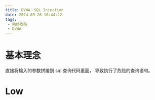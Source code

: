 ```yaml
---
title: DVWA：SQL Injection
date: 2024-09-26 10:44:22
tags:
 - 网络攻防
 - DVWA
---
```


# 基本理念

直接将输入的参数拼接到 sql 查询代码里面， 导致执行了危险的查询语句。

# Low


